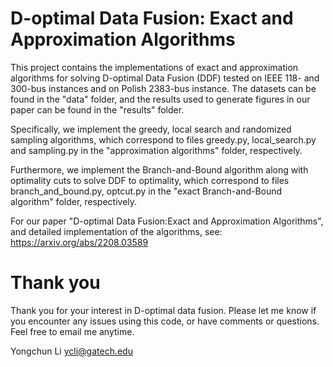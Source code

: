 # D-optimal Data Fusion: Exact and Approximation Algorithms

This project contains the implementations of exact and approximation algorithms for solving D-optimal Data Fusion (DDF) tested on IEEE 118- and 300-bus instances and on Polish 2383-bus instance. The datasets can be found in the "data" folder, and the results used to generate figures in our paper can be found in the "results" folder. 

Specifically, we implement the greedy, local search and randomized sampling algorithms, which correspond to files greedy.py, local_search.py and sampling.py in the "approximation algorithms" folder, respectively. 

Furthermore, we implement the Branch-and-Bound algorithm along with optimality cuts to solve DDF to optimality,  which correspond to files branch_and_bound.py, optcut.py in the "exact Branch-and-Bound algorithm" folder, respectively.

For our paper "D-optimal Data Fusion:Exact and Approximation Algorithms", and detailed implementation of the algorithms, see: https://arxiv.org/abs/2208.03589

# Thank you 

Thank you for your interest in D-optimal data fusion. Please let me know if you encounter any issues using this code, or have comments or questions. Feel free to email me anytime.

Yongchun Li ycli@gatech.edu
